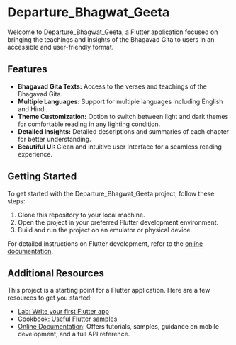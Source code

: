# Departure_Bhagwat_Geeta

Welcome to Departure_Bhagwat_Geeta, a Flutter application focused on bringing the teachings and insights of the Bhagavad Gita to users in an accessible and user-friendly format.

## Features

- **Bhagavad Gita Texts:** Access to the verses and teachings of the Bhagavad Gita.
- **Multiple Languages:** Support for multiple languages including English and Hindi.
- **Theme Customization:** Option to switch between light and dark themes for comfortable reading in any lighting condition.
- **Detailed Insights:** Detailed descriptions and summaries of each chapter for better understanding.
- **Beautiful UI:** Clean and intuitive user interface for a seamless reading experience.

## Getting Started

To get started with the Departure_Bhagwat_Geeta project, follow these steps:

1. Clone this repository to your local machine.
2. Open the project in your preferred Flutter development environment.
3. Build and run the project on an emulator or physical device.

For detailed instructions on Flutter development, refer to the [online documentation](https://docs.flutter.dev/).

## Additional Resources

This project is a starting point for a Flutter application. Here are a few resources to get you started:

- [Lab: Write your first Flutter app](https://docs.flutter.dev/get-started/codelab)
- [Cookbook: Useful Flutter samples](https://docs.flutter.dev/cookbook)
- [Online Documentation](https://docs.flutter.dev/): Offers tutorials, samples, guidance on mobile development, and a full API reference.
